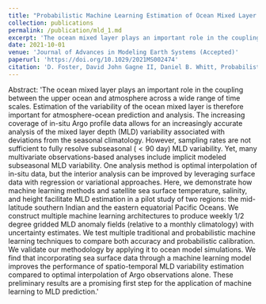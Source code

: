 ```yaml
---
title: "Probabilistic Machine Learning Estimation of Ocean Mixed Layer Depth from Dense Satellite and Sparse In-Situ Observations"
collection: publications
permalink: /publication/mld_1.md
excerpt: 'The ocean mixed layer plays an important role in the coupling between the upper ocean and atmosphere across a wide range of time scales. Estimation of the variability of the ocean mixed layer is therefore important for atmosphere-ocean prediction and analysis. The increasing coverage of in-situ Argo profile data allows for an increasingly accurate analysis of the mixed layer depth (MLD) variability associated with deviations from the seasonal climatology. However, sampling rates are not sufficient to fully resolve subseasonal ($<90$ day) MLD variability. Yet, many multivariate observations-based analyses include implicit modeled subseasonal MLD variability. One analysis method is optimal interpolation of in-situ data, but the interior analysis can be improved by leveraging surface data with regression or variational approaches. Here, we demonstrate how machine learning methods and satellite sea surface temperature, salinity, and height facilitate MLD estimation in a pilot study of two regions: the mid-latitude southern Indian and the eastern equatorial Pacific Oceans. We construct multiple machine learning architectures to produce weekly 1/2 degree gridded MLD anomaly fields (relative to a monthly climatology) with uncertainty estimates. We test multiple traditional and probabilistic machine learning techniques to compare both accuracy and probabilistic calibration. We validate our methodology by applying it to ocean model simulations. We find that incorporating sea surface data through a machine learning model improves the performance of spatio-temporal MLD variability estimation compared to optimal interpolation of Argo observations alone. These preliminary results are a promising first step for the application of machine learning to MLD prediction.'
date: 2021-10-01
venue: 'Journal of Advances in Modeling Earth Systems (Accepted)'
paperurl: 'https://doi.org/10.1029/2021MS002474'
citation: 'D. Foster, David John Gagne II, Daniel B. Whitt, Probabilistic Machine Learning Estimation of Ocean Mixed Layer Depth from Dense Satellite and Sparse In-Situ Observations, Submitted to Journal of Advances in Modeling Earth Systems, Oct. 2021.'
---
```


Abstract: 
'The ocean mixed layer plays an important role in the coupling between the upper ocean and atmosphere across a wide range of time scales. Estimation of the variability of the ocean mixed layer is therefore important for atmosphere-ocean prediction and analysis. The increasing coverage of in-situ Argo profile data allows for an increasingly accurate analysis of the mixed layer depth (MLD) variability associated with deviations from the seasonal climatology. However, sampling rates are not sufficient to fully resolve subseasonal ($<90$ day) MLD variability. Yet, many multivariate observations-based analyses include implicit modeled subseasonal MLD variability. One analysis method is optimal interpolation of in-situ data, but the interior analysis can be improved by leveraging surface data with regression or variational approaches. Here, we demonstrate how machine learning methods and satellite sea surface temperature, salinity, and height facilitate MLD estimation in a pilot study of two regions: the mid-latitude southern Indian and the eastern equatorial Pacific Oceans. We construct multiple machine learning architectures to produce weekly 1/2 degree gridded MLD anomaly fields (relative to a monthly climatology) with uncertainty estimates. We test multiple traditional and probabilistic machine learning techniques to compare both accuracy and probabilistic calibration. We validate our methodology by applying it to ocean model simulations. We find that incorporating sea surface data through a machine learning model improves the performance of spatio-temporal MLD variability estimation compared to optimal interpolation of Argo observations alone. These preliminary results are a promising first step for the application of machine learning to MLD prediction.'

